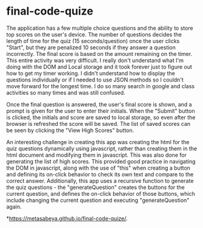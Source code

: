 # final-code-quize
The application has a few multiple choice questions and the ability to store top scores on the user's device. The number of questions decides the length of time for the quiz (15 seconds/question) once the user clicks "Start", but they are penalized 10 seconds if they answer a question incorrectly. The final score is based on the amount remaining on the timer. This entire activity was very difficult. I really don't understand what I'm doing with the DOM and Local storage and it took forever just to figure out how to get my timer working. I didn't understand how to display the questions individually or if I needed to use JSON methods so I couldn't move forward for the longest time. I do so many search in google and class activities so many times and was still confused.

Once the final question is answered, the user's final score is shown, and a prompt is given for the user to enter their initials. When the "Submit" button is clicked, the initials and score are saved to local storage, so even after the browser is refreshed the score will be saved. The list of saved scores can be seen by clicking the "View High Scores" button.

An interesting challenge in creating this app was creating the html for the quiz questions dynamically using javascript, rather than creating them in the html document and modifying them in javascript. This was also done for generating the list of high scores. This provided good practice in navigating the DOM in javascript, along with the use of "this" when creating a button and defining its on-click behavior to check its own text and compare to the correct answer. Additionally, this app uses a recursive function to generate the quiz questions - the "generateQuestion" creates the buttons for the current question, and defines the on-click behavior of those buttons, which include changing the current question and executing "generateQuestion" again.











*https://metasabeya.github.io/final-code-quize/.